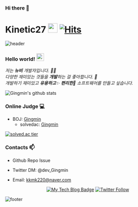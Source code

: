 ### Hi there 👋


# Kinetic27&nbsp;<img src="https://github.com/Gingmin/Gingmin/blob/master/sans.gif" width="30px"> [![Hits](https://hits.seeyoufarm.com/api/count/incr/badge.svg?url=https%3A%2F%2Fgithub.com%2FGingmin%2FGingmin)](https://hits.seeyoufarm.com) 

![header](https://capsule-render.vercel.app/api?type=wave&color=gradient&height=300&section=header&text=Gingmin's%20Github&fontSize=40)

### Hello world!&nbsp;<img src="https://github.com/Gingmin/Gingmin/blob/master/earth.gif" width="24px">

<p>
  <em>
    저는 <b>뉴비</b> 개발자입니다. 👨‍💻 <br>
    다양한 재미있는 것들을 <b>개발</b>하는 걸 좋아합니다. 🎁 <br>
    개발하기 재미있고 <b>유용하고</b>✨ <b>편리한</b>🎉 소프트웨어를 만들고 싶습니다. 
  </em>  
</p>

![Gingmin's github stats](https://github-readme-stats.vercel.app/api?username=Gingmin&show_icons=true)

### Online Judge 💻

* BOJ: [Gingmin](http://icpc.me/kinetic27)
  * solvedac: [Gingmin](https://solved.ac/profile/Gingmin)
  
[![solved.ac tier](http://mazassumnida.wtf/api/generate_badge?boj=Gingmin)](https://solved.ac/Gingmin)

<!--
### Project ⚡

* Development Diary Blog([blog](https://Gingmin.github.io))
* [Unknown to Wellknown](https://github.com/justiceHui/Unknown-To-Wellknown): Advanced Algorithm Introduction
* [814Solver](https://github.com/kimjg1119/814Solver): [BOJ 18789 814-2](https://www.acmicpc.net/problem/18789) solver using Genetic Algorithm
-->

### Contacts 📫

* Github Repo Issue
* Twitter DM: @dev_Gingmin
* Email: kkmk220@naver.com

  <div align=center>
  
  [![My Tech Blog Badge](http://img.shields.io/badge/-My%20Tech%20blog-black?style=flat-square&logo=github&link=https://Gingmin.github.io/)](https://Gingmin.github.io/) 
  [![Twitter Follow](https://img.shields.io/twitter/follow/dev_Gingmin?label=Follow%20me&style=social)](https://twitter.com/dev_Gingmin)
  </div>
  
![footer](https://capsule-render.vercel.app/api?type=wave&color=gradient&height=150&section=footer)
